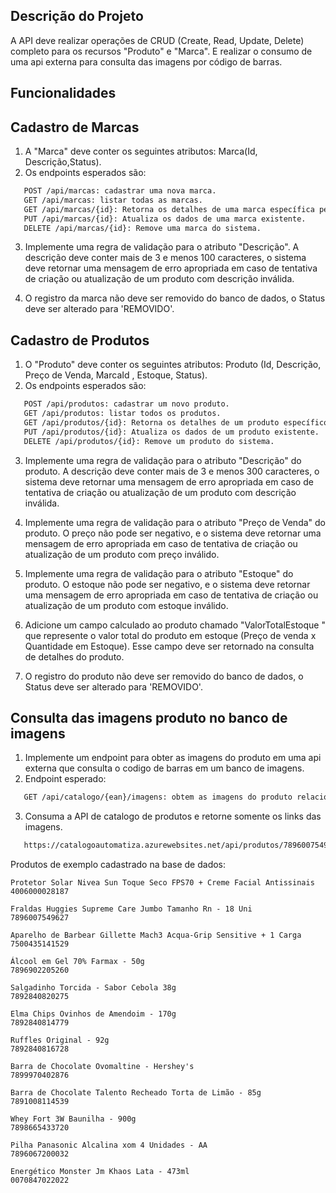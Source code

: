 ## Descrição do Projeto

A API deve realizar operações de CRUD (Create, Read, Update, Delete) completo para os recursos "Produto" e "Marca". E realizar o consumo de uma api externa para consulta das imagens por código de barras.

## Funcionalidades

## Cadastro de Marcas

1. A "Marca" deve conter os seguintes atributos:  Marca(Id, Descrição,Status).
2. Os endpoints esperados são:
   
``` html
   POST /api/marcas: cadastrar uma nova marca.
   GET /api/marcas: listar todas as marcas.
   GET /api/marcas/{id}: Retorna os detalhes de uma marca específica pelo id.
   PUT /api/marcas/{id}: Atualiza os dados de uma marca existente.
   DELETE /api/marcas/{id}: Remove uma marca do sistema.
```

3. Implemente uma regra de validação para o atributo "Descrição". A descrição deve conter mais de 3 e menos 100 caracteres, o sistema deve retornar uma mensagem de erro apropriada em caso de tentativa de criação ou atualização de um produto com descrição inválida.

4. O registro da marca não deve ser removido do banco de dados, o Status deve ser alterado para 'REMOVIDO'.
 
## Cadastro de Produtos

1. O "Produto" deve conter os seguintes atributos: Produto (Id, Descrição, Preço de Venda, MarcaId , Estoque, Status).
2. Os endpoints esperados são:

``` html
   POST /api/produtos: cadastrar um novo produto.
   GET /api/produtos: listar todos os produtos.
   GET /api/produtos/{id}: Retorna os detalhes de um produto específico pelo id.
   PUT /api/produtos/{id}: Atualiza os dados de um produto existente.
   DELETE /api/produtos/{id}: Remove um produto do sistema.
```

3. Implemente uma regra de validação para o atributo "Descrição" do produto. A descrição deve conter mais de 3 e menos 300 caracteres, o sistema deve retornar uma mensagem de erro apropriada em caso de tentativa de criação ou atualização de um produto com descrição inválida.

3. Implemente uma regra de validação para o atributo "Preço de Venda" do produto. O preço não pode ser negativo, e o sistema deve retornar uma mensagem de erro apropriada em caso de tentativa de criação ou atualização de um produto com preço inválido.

4. Implemente uma regra de validação para o atributo "Estoque" do produto. O estoque não pode ser negativo, e o sistema deve retornar uma mensagem de erro apropriada em caso de tentativa de criação ou atualização de um produto com estoque inválido.

5. Adicione um campo calculado ao produto chamado "ValorTotalEstoque " que represente o valor total do produto em estoque (Preço de venda x Quantidade em Estoque). Esse campo deve ser retornado na consulta de detalhes do produto.
 
6. O registro do produto não deve ser removido do banco de dados, o Status deve ser alterado para 'REMOVIDO'.


## Consulta das imagens produto no banco de imagens

1. Implemente um endpoint para obter as imagens do produto em uma api externa  que consulta o codigo de barras em um banco de imagens.
2. Endpoint esperado:
   
``` html
   GET /api/catalogo/{ean}/imagens: obtem as imagens do produto relacionados ao codigo de barras no banco de imagens.
```

3. Consuma a API de catalogo de produtos e retorne somente os links das imagens.

``` html
   https://catalogoautomatiza.azurewebsites.net/api/produtos/7896007549627
```

Produtos de exemplo cadastrado na base de dados:

```
Protetor Solar Nivea Sun Toque Seco FPS70 + Creme Facial Antissinais
4006000028187

Fraldas Huggies Supreme Care Jumbo Tamanho Rn - 18 Uni
7896007549627

Aparelho de Barbear Gillette Mach3 Acqua-Grip Sensitive + 1 Carga
7500435141529

Álcool em Gel 70% Farmax - 50g
7896902205260

Salgadinho Torcida - Sabor Cebola 38g
7892840820275

Elma Chips Ovinhos de Amendoim - 170g
7892840814779

Ruffles Original - 92g
7892840816728

Barra de Chocolate Ovomaltine - Hershey's
7899970402876

Barra de Chocolate Talento Recheado Torta de Limão - 85g
7891008114539

Whey Fort 3W Baunilha - 900g
7898665433720

Pilha Panasonic Alcalina xom 4 Unidades - AA
7896067200032

Energético Monster Jm Khaos Lata - 473ml
0070847022022
```
